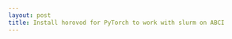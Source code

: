 ```yaml
---
layout: post
title: Install horovod for PyTorch to work with slurm on ABCI
---
```

<!--stackedit_data:
eyJoaXN0b3J5IjpbNjk2NzA3NDUxXX0=
-->